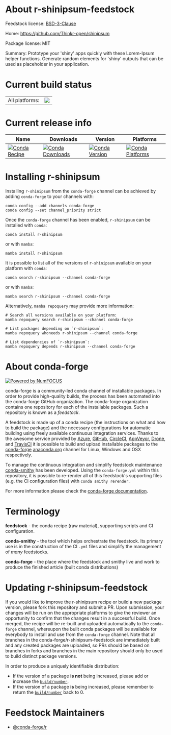 About r-shinipsum-feedstock
===========================

Feedstock license: [BSD-3-Clause](https://github.com/conda-forge/r-shinipsum-feedstock/blob/main/LICENSE.txt)

Home: https://github.com/Thinkr-open/shinipsum

Package license: MIT

Summary: Prototype your 'shiny' apps quickly with these Lorem-Ipsum helper functions. Generate random elements for 'shiny' outputs that can be used as placeholder in your application.

Current build status
====================


<table><tr><td>All platforms:</td>
    <td>
      <a href="https://dev.azure.com/conda-forge/feedstock-builds/_build/latest?definitionId=19436&branchName=main">
        <img src="https://dev.azure.com/conda-forge/feedstock-builds/_apis/build/status/r-shinipsum-feedstock?branchName=main">
      </a>
    </td>
  </tr>
</table>

Current release info
====================

| Name | Downloads | Version | Platforms |
| --- | --- | --- | --- |
| [![Conda Recipe](https://img.shields.io/badge/recipe-r--shinipsum-green.svg)](https://anaconda.org/conda-forge/r-shinipsum) | [![Conda Downloads](https://img.shields.io/conda/dn/conda-forge/r-shinipsum.svg)](https://anaconda.org/conda-forge/r-shinipsum) | [![Conda Version](https://img.shields.io/conda/vn/conda-forge/r-shinipsum.svg)](https://anaconda.org/conda-forge/r-shinipsum) | [![Conda Platforms](https://img.shields.io/conda/pn/conda-forge/r-shinipsum.svg)](https://anaconda.org/conda-forge/r-shinipsum) |

Installing r-shinipsum
======================

Installing `r-shinipsum` from the `conda-forge` channel can be achieved by adding `conda-forge` to your channels with:

```
conda config --add channels conda-forge
conda config --set channel_priority strict
```

Once the `conda-forge` channel has been enabled, `r-shinipsum` can be installed with `conda`:

```
conda install r-shinipsum
```

or with `mamba`:

```
mamba install r-shinipsum
```

It is possible to list all of the versions of `r-shinipsum` available on your platform with `conda`:

```
conda search r-shinipsum --channel conda-forge
```

or with `mamba`:

```
mamba search r-shinipsum --channel conda-forge
```

Alternatively, `mamba repoquery` may provide more information:

```
# Search all versions available on your platform:
mamba repoquery search r-shinipsum --channel conda-forge

# List packages depending on `r-shinipsum`:
mamba repoquery whoneeds r-shinipsum --channel conda-forge

# List dependencies of `r-shinipsum`:
mamba repoquery depends r-shinipsum --channel conda-forge
```


About conda-forge
=================

[![Powered by
NumFOCUS](https://img.shields.io/badge/powered%20by-NumFOCUS-orange.svg?style=flat&colorA=E1523D&colorB=007D8A)](https://numfocus.org)

conda-forge is a community-led conda channel of installable packages.
In order to provide high-quality builds, the process has been automated into the
conda-forge GitHub organization. The conda-forge organization contains one repository
for each of the installable packages. Such a repository is known as a *feedstock*.

A feedstock is made up of a conda recipe (the instructions on what and how to build
the package) and the necessary configurations for automatic building using freely
available continuous integration services. Thanks to the awesome service provided by
[Azure](https://azure.microsoft.com/en-us/services/devops/), [GitHub](https://github.com/),
[CircleCI](https://circleci.com/), [AppVeyor](https://www.appveyor.com/),
[Drone](https://cloud.drone.io/welcome), and [TravisCI](https://travis-ci.com/)
it is possible to build and upload installable packages to the
[conda-forge](https://anaconda.org/conda-forge) [anaconda.org](https://anaconda.org/)
channel for Linux, Windows and OSX respectively.

To manage the continuous integration and simplify feedstock maintenance
[conda-smithy](https://github.com/conda-forge/conda-smithy) has been developed.
Using the ``conda-forge.yml`` within this repository, it is possible to re-render all of
this feedstock's supporting files (e.g. the CI configuration files) with ``conda smithy rerender``.

For more information please check the [conda-forge documentation](https://conda-forge.org/docs/).

Terminology
===========

**feedstock** - the conda recipe (raw material), supporting scripts and CI configuration.

**conda-smithy** - the tool which helps orchestrate the feedstock.
                   Its primary use is in the construction of the CI ``.yml`` files
                   and simplify the management of *many* feedstocks.

**conda-forge** - the place where the feedstock and smithy live and work to
                  produce the finished article (built conda distributions)


Updating r-shinipsum-feedstock
==============================

If you would like to improve the r-shinipsum recipe or build a new
package version, please fork this repository and submit a PR. Upon submission,
your changes will be run on the appropriate platforms to give the reviewer an
opportunity to confirm that the changes result in a successful build. Once
merged, the recipe will be re-built and uploaded automatically to the
`conda-forge` channel, whereupon the built conda packages will be available for
everybody to install and use from the `conda-forge` channel.
Note that all branches in the conda-forge/r-shinipsum-feedstock are
immediately built and any created packages are uploaded, so PRs should be based
on branches in forks and branches in the main repository should only be used to
build distinct package versions.

In order to produce a uniquely identifiable distribution:
 * If the version of a package **is not** being increased, please add or increase
   the [``build/number``](https://docs.conda.io/projects/conda-build/en/latest/resources/define-metadata.html#build-number-and-string).
 * If the version of a package **is** being increased, please remember to return
   the [``build/number``](https://docs.conda.io/projects/conda-build/en/latest/resources/define-metadata.html#build-number-and-string)
   back to 0.

Feedstock Maintainers
=====================

* [@conda-forge/r](https://github.com/conda-forge/r/)

